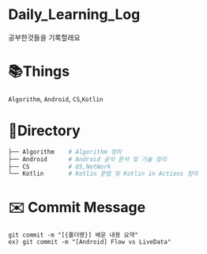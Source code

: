 # Daily_Learning_Log
공부한것들을 기록할래요

# 📚Things
`Algorithm`, `Android`, `CS`,`Kotlin`

# 📁Directory 
```bash
├── Algorithm    # Algorithm 정리
├── Android      # Android 공식 문서 및 기술 정리
├── CS           # OS,NetWork
└── Kotlin       # Kotlin 문법 및 Kotlin in Actions 정리
```

# ✉️ Commit Message
```
git commit -m "[{폴더명}] 배운 내용 요약"
ex) git commit -m "[Android] Flow vs LiveData"
```
